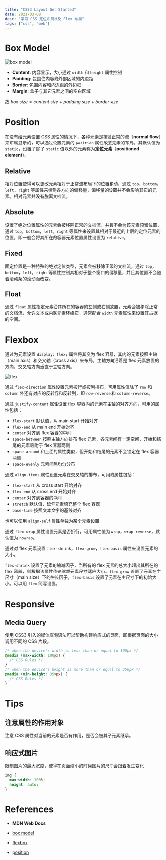 ```yaml
---
title: "CSS3 Layout Get Started"
date: 2021-03-08
desc: "学习 CSS 定位布局以及 Flex 布局"
tags: ["css", "web"]
---
```


# Box Model

![box model](https://mdn.mozillademos.org/files/16558/box-model.png)

- **Content**: 内容显示，大小通过 `width` 和 `height` 属性控制
- **Padding**: 包围住内容的外部区域的内边距
- **Border**: 包围内容和内边距的外边框
- **Margin**: 盒子与其它元素之间的空白区域

故 $box\ size = content\ size\ +\ padding\ size\ +\ border\ size$

# Position

在没有给元素设置 CSS 属性的情况下，各种元素是按照正常的流（**normal flow**）来布局显示的，可以通过设置元素的 `position` 属性改变元素的布局，其默认值为 `static`，设置了除了 `static` 值以外的元素称为**定位元素**（**positioned element**）。

## Relative

相对位置使得可以更改元素相对于正常流布局下的位置移动，通过 `top`，`bottom`，`left`，`right` 等属性来控制各方向的偏移量，偏移量的设置并不会影响其它的元素。相对元素并没有脱离文档流。

## Absolute

设置了绝对位置属性的元素会被移除正常的文档流，并且不会为该元素预留位置，通过 `top`，`bottom`，`left`，`right` 等属性来设置其相对于最近的上层的定位元素的位置，即一般会将其所在的容器元素位置属性设置为 `relative`。

## Fixed

固定位置是一种特殊的绝对定位类型，元素会被移除正常的文档流，通过 `top`，`bottom`，`left`，`right` 等属性控制其相对于整个窗口的偏移量，并且其位置不会随着滚动条的滚动而改变。

## Float

通过 `float` 属性指定元素沿其所在的容器的左侧或右侧放置，元素会被移除正常的文档流，允许文本或内联元素环绕它，通常配合 `width` 元素属性来设置其占据的空间。

# Flexbox

通过为元素设置 `display: flex;` 属性将其变为 flex 容器，其内的元素按照主轴（main axis）和交叉轴（cross axis）来布局，主轴方向沿着是 flex 元素放置的方向，交叉轴方向垂直于主轴方向。

![flex](https://developer.mozilla.org/files/3739/flex_terms.png)

通过 `flex-direction` 属性设置元素按行或按列排布，可用属性值除了 `row` 和 `column` 外还有对应的反转行和反转列，即 `row-reverse` 和 `column-reverse`。

通过 `justify-content` 属性设置 flex 容器内的元素在主轴的对齐方向，可用的属性包括：

- `flex-start` 默认值，从 main start 开始对齐
- `flex-end` 从 main end 开始对齐
- `center` 对齐到 flex 容器的中间
- `space-between` 按照主轴方向排布 flex 元素，各元素间有一定空间，开始和结尾的元素吸附于 flex 容器两侧
- `space-around` 和上面的属性类似，但开始和结尾的元素不会锁定在 flex 容器两侧
- `space-evenly` 元素间隔均匀分布

通过 `align-items` 属性设置元素在交叉轴的排布，可用的属性包括：

- `flex-start` 从 cross start 开始对齐
- `flex-end` 从 cross end 开始对齐
- `center` 对齐到容器的中间
- `stretch` 默认值，延伸元素填充整个 flex 容器
- `base-line` 按照文本文字的基线对齐

也可以使用 `align-self` 属性单独为某个元素设置

通过 `flex-wrap` 属性设置元素是否折行，可用属性值为 `wrap`，`wrap-reverse`，默认值为 `nowrap`。

通过对 flex 元素设置 `flex-shrink`，`flex-grow`，`flex-basis` 属性来设置元素的大小。

`flex-shrink` 设置了元素的缩减因子，当所有的 flex 元素的总大小超出其所在的 flex 容器，则根据该属性值来缩减元素尺寸适应大小。`flex-grow` 设置了元素在主尺寸（main size）下的生长因子，`flex-basis` 设置了元素在主尺寸下的初始大小。可以用 `flex` 简写设置。

# Responsive

## Media Query

使用 CSS3 引入的媒体查询语法可以帮助构建响应式的页面，即根据页面的大小调用不同的 CSS 片段。

```css
/* when the device's width is less than or equal to 100px */
@media (max-width: 100px) {
  /* CSS Rules */
}
/* when the device's height is more than or equal to 350px */
@media (min-height: 350px) {
  /* CSS Rules */
}
```

# Tips

## 注意属性的作用对象

注意 CSS 属性对当前的元素是否有作用，是否会被其子元素继承。

## 响应式图片

限制图片的最大宽度，使得在页面缩小的时候图片的尺寸会跟着发生变化

```css
img {
  max-width: 100%;
  height: auto;
}
```

# References

- **MDN Web Docs**

- [box model](https://developer.mozilla.org/zh-CN/docs/Learn/CSS/Building_blocks/The_box_model)
- [flexbox](https://developer.mozilla.org/zh-CN/docs/Learn/CSS/CSS_layout/Flexbox)
- [position](https://developer.mozilla.org/en-US/docs/Web/CSS/position)
